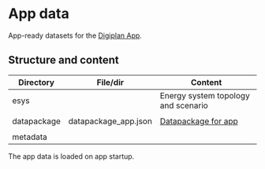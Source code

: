 # App data

App-ready datasets for the
[Digiplan App](https://github.com/rl-institut-private/digiplan/).

## Structure and content

| Directory   | File/dir             | Content                                       |
|-------------|----------------------|-----------------------------------------------|
| esys        |                      | Energy system topology and scenario           |
|             |                      |                                               |
| datapackage | datapackage_app.json | [Datapackage for app](datapackage/dataset.md) |
|             |                      |                                               |
| metadata    |                      |                                               |

The app data is loaded on app startup.
